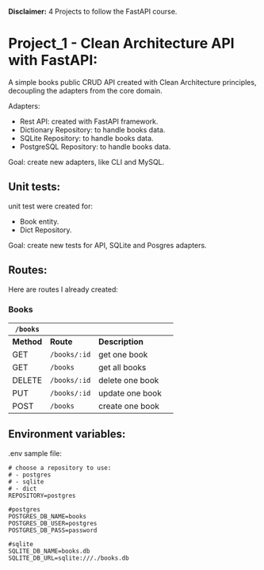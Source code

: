 **Disclaimer:** 4 Projects to follow the FastAPI course.


# Project_1 - Clean Architecture API with FastAPI:

A simple books public CRUD API created with Clean Architecture principles, decoupling the adapters from the core domain.

Adapters:
- Rest API: created with FastAPI framework.
- Dictionary Repository: to handle books data.
- SQLite Repository: to handle books data.
- PostgreSQL Repository: to handle books data.

Goal: create new adapters, like CLI and MySQL.

## Unit tests:

unit test were created for:
- Book entity.
- Dict Repository.

Goal: create new tests for API, SQLite and Posgres adapters.

## Routes:

Here are routes I already created:

### Books

|`/books`||||
|-|-|-|-|
|**Method**|**Route**|**Description**|
|GET|`/books/:id`|get one book|
|GET|`/books`|get all books|
|DELETE|`/books/:id`|delete one book|
|PUT|`/books/:id`|update one book|
|POST|`/books`|create one book|

## Environment variables:

.env sample file:

```
# choose a repository to use:
# - postgres
# - sqlite
# - dict
REPOSITORY=postgres

#postgres
POSTGRES_DB_NAME=books
POSTGRES_DB_USER=postgres
POSTGRES_DB_PASS=password

#sqlite
SQLITE_DB_NAME=books.db
SQLITE_DB_URL=sqlite:///./books.db
```